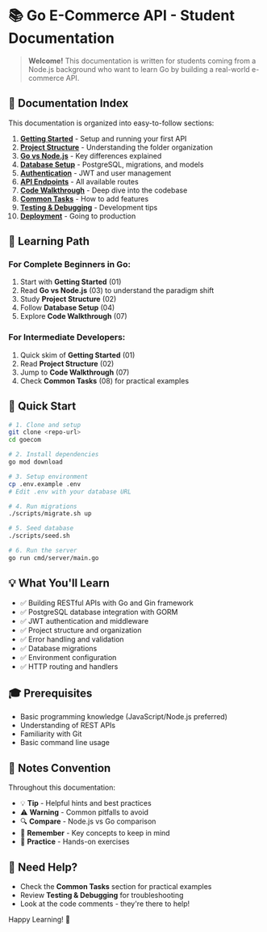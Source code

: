 # 📚 Go E-Commerce API - Student Documentation

> **Welcome!** This documentation is written for students coming from a Node.js background who want to learn Go by building a real-world e-commerce API.

## 📖 Documentation Index

This documentation is organized into easy-to-follow sections:

1. **[Getting Started](./01-getting-started.md)** - Setup and running your first API
2. **[Project Structure](./02-project-structure.md)** - Understanding the folder organization
3. **[Go vs Node.js](./03-go-vs-nodejs.md)** - Key differences explained
4. **[Database Setup](./04-database-setup.md)** - PostgreSQL, migrations, and models
5. **[Authentication](./05-authentication.md)** - JWT and user management
6. **[API Endpoints](./06-api-endpoints.md)** - All available routes
7. **[Code Walkthrough](./07-code-walkthrough.md)** - Deep dive into the codebase
8. **[Common Tasks](./08-common-tasks.md)** - How to add features
9. **[Testing & Debugging](./09-testing-debugging.md)** - Development tips
10. **[Deployment](./10-deployment.md)** - Going to production

## 🎯 Learning Path

### For Complete Beginners in Go:
1. Start with **Getting Started** (01)
2. Read **Go vs Node.js** (03) to understand the paradigm shift
3. Study **Project Structure** (02)
4. Follow **Database Setup** (04)
5. Explore **Code Walkthrough** (07)

### For Intermediate Developers:
1. Quick skim of **Getting Started** (01)
2. Read **Project Structure** (02)
3. Jump to **Code Walkthrough** (07)
4. Check **Common Tasks** (08) for practical examples

## 🚀 Quick Start

```bash
# 1. Clone and setup
git clone <repo-url>
cd goecom

# 2. Install dependencies
go mod download

# 3. Setup environment
cp .env.example .env
# Edit .env with your database URL

# 4. Run migrations
./scripts/migrate.sh up

# 5. Seed database
./scripts/seed.sh

# 6. Run the server
go run cmd/server/main.go
```

## 💡 What You'll Learn

- ✅ Building RESTful APIs with Go and Gin framework
- ✅ PostgreSQL database integration with GORM
- ✅ JWT authentication and middleware
- ✅ Project structure and organization
- ✅ Error handling and validation
- ✅ Database migrations
- ✅ Environment configuration
- ✅ HTTP routing and handlers

## 🎓 Prerequisites

- Basic programming knowledge (JavaScript/Node.js preferred)
- Understanding of REST APIs
- Familiarity with Git
- Basic command line usage

## 📝 Notes Convention

Throughout this documentation:
- 💡 **Tip** - Helpful hints and best practices
- ⚠️ **Warning** - Common pitfalls to avoid
- 🔍 **Compare** - Node.js vs Go comparison
- 📌 **Remember** - Key concepts to keep in mind
- 🎯 **Practice** - Hands-on exercises

## 🤝 Need Help?

- Check the **Common Tasks** section for practical examples
- Review **Testing & Debugging** for troubleshooting
- Look at the code comments - they're there to help!

Happy Learning! 🚀
